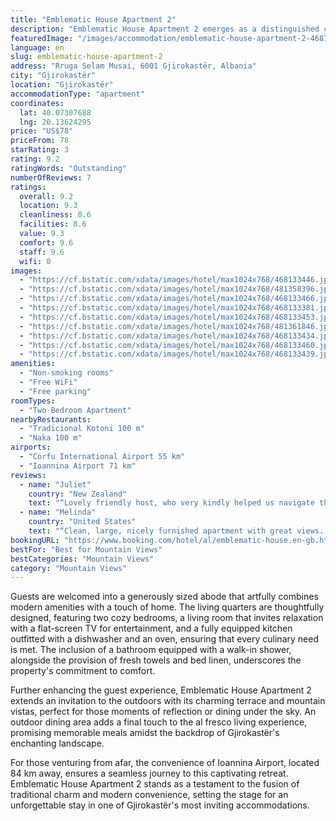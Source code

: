 ```yaml
---
title: "Emblematic House Apartment 2"
description: "Emblematic House Apartment 2 emerges as a distinguished choice for travelers seeking a blend of comfort and convenience in the historic heart of Gjirokastër."
featuredImage: "/images/accommodation/emblematic-house-apartment-2-468133446.jpg"
language: en
slug: emblematic-house-apartment-2
address: "Rruga Selam Musai, 6001 Gjirokastër, Albania"
city: "Gjirokastër"
location: "Gjirokastër"
accommodationType: "apartment"
coordinates:
  lat: 40.07307688
  lng: 20.13624295
price: "US$78"
priceFrom: 78
starRating: 3
rating: 9.2
ratingWords: "Outstanding"
numberOfReviews: 7
ratings:
  overall: 9.2
  location: 9.3
  cleanliness: 8.6
  facilities: 8.6
  value: 9.3
  comfort: 9.6
  staff: 9.6
  wifi: 0
images:
  - "https://cf.bstatic.com/xdata/images/hotel/max1024x768/468133446.jpg?k=42713b4f43e4974040326ef0d1ac0ee4d6c93009737d9b4c93c850428b15c3e6&o=&hp=1"
  - "https://cf.bstatic.com/xdata/images/hotel/max1024x768/481358396.jpg?k=73e917677b65775b7666379712356ece59270e0aecb56f071c5b40f1ace0b4e7&o=&hp=1"
  - "https://cf.bstatic.com/xdata/images/hotel/max1024x768/468133466.jpg?k=d6c9e8b9cc3ccdb867428fdc461e1045ae2465caa9f1841e62c8764710ce65a6&o=&hp=1"
  - "https://cf.bstatic.com/xdata/images/hotel/max1024x768/468133381.jpg?k=5ed0f7777c14b7502e48cdafae506f4237cfe051acd181a52f89a1b86a64d427&o=&hp=1"
  - "https://cf.bstatic.com/xdata/images/hotel/max1024x768/468133453.jpg?k=a76bdc265bdc3e629dcd6d24221ecfcc3f8191cf2473e118b06fcab00b52b3c6&o=&hp=1"
  - "https://cf.bstatic.com/xdata/images/hotel/max1024x768/481361846.jpg?k=0914443ef48c3c792ac123f9adea4ae3112e362e2051052cf8715c6223716eb2&o=&hp=1"
  - "https://cf.bstatic.com/xdata/images/hotel/max1024x768/468133434.jpg?k=0e574d8238cf105dd67028fdc78ead1b37c37dfc4c3493fba6fa5a590402b91e&o=&hp=1"
  - "https://cf.bstatic.com/xdata/images/hotel/max1024x768/468133460.jpg?k=11d00ec046a6116957627cb0bed9857c2a91ea86379f209f9b67776bedc4fa9c&o=&hp=1"
  - "https://cf.bstatic.com/xdata/images/hotel/max1024x768/468133439.jpg?k=e530a33a52962be466eedc08669cd33b372d22b16b1177d40db75c711dd1d84b&o=&hp=1"
amenities:
  - "Non-smoking rooms"
  - "Free WiFi"
  - "Free parking"
roomTypes:
  - "Two-Bedroom Apartment"
nearbyRestaurants:
  - "Tradicional Kotoni 100 m"
  - "Naka 100 m"
airports:
  - "Corfu International Airport 55 km"
  - "Ioannina Airport 71 km"
reviews:
  - name: "Juliet"
    country: "New Zealand"
    text: "“Lovely friendly host, who very kindly helped us navigate through Gjirokaster. The building has beautiful views to the castle and staying was great value. Thank you!”"
  - name: "Melinda"
    country: "United States"
    text: "“Clean, large, nicely furnished apartment with great views. Good communication with owner who helped with parking, which was important as the parking and driving in Gjirokaster is extremely challenging! Anyone who has mobility issues would...”"
bookingURL: "https://www.booking.com/hotel/al/emblematic-house.en-gb.html?aid=8035640"
bestFor: "Best for Mountain Views"
bestCategories: "Mountain Views"
category: "Mountain Views"
---
```


Guests are welcomed into a generously sized abode that artfully combines modern amenities with a touch of home. The living quarters are thoughtfully designed, featuring two cozy bedrooms, a living room that invites relaxation with a flat-screen TV for entertainment, and a fully equipped kitchen outfitted with a dishwasher and an oven, ensuring that every culinary need is met. The inclusion of a bathroom equipped with a walk-in shower, alongside the provision of fresh towels and bed linen, underscores the property's commitment to comfort.

Further enhancing the guest experience, Emblematic House Apartment 2 extends an invitation to the outdoors with its charming terrace and mountain vistas, perfect for those moments of reflection or dining under the sky. An outdoor dining area adds a final touch to the al fresco living experience, promising memorable meals amidst the backdrop of Gjirokastër's enchanting landscape.

For those venturing from afar, the convenience of Ioannina Airport, located 84 km away, ensures a seamless journey to this captivating retreat. Emblematic House Apartment 2 stands as a testament to the fusion of traditional charm and modern convenience, setting the stage for an unforgettable stay in one of Gjirokastër's most inviting accommodations.